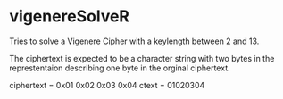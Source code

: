 vigenereSolveR
==============

Tries to solve a Vigenere Cipher with a keylength between 2 and 13.

The ciphertext is expected to be a character string with two bytes in the represtentaion describing one byte in the orginal ciphertext.

ciphertext = 0x01 0x02 0x03 0x04
ctext = 01020304

